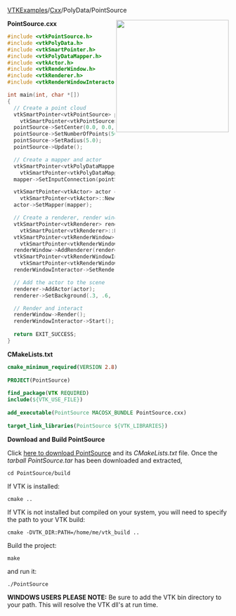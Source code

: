 [VTKExamples](/index/)/[Cxx](/Cxx)/PolyData/PointSource

<img align="right" src="https://github.com/lorensen/VTKExamples/blob/gh-pages/Testing/Baseline/PolyData/TestPointSource.png?raw=true" width="256" />

**PointSource.cxx**
```c++
#include <vtkPointSource.h>
#include <vtkPolyData.h>
#include <vtkSmartPointer.h>
#include <vtkPolyDataMapper.h>
#include <vtkActor.h>
#include <vtkRenderWindow.h>
#include <vtkRenderer.h>
#include <vtkRenderWindowInteractor.h>

int main(int, char *[])
{
  // Create a point cloud
  vtkSmartPointer<vtkPointSource> pointSource =
    vtkSmartPointer<vtkPointSource>::New();
  pointSource->SetCenter(0.0, 0.0, 0.0);
  pointSource->SetNumberOfPoints(50);
  pointSource->SetRadius(5.0);
  pointSource->Update();

  // Create a mapper and actor
  vtkSmartPointer<vtkPolyDataMapper> mapper =
    vtkSmartPointer<vtkPolyDataMapper>::New();
  mapper->SetInputConnection(pointSource->GetOutputPort());

  vtkSmartPointer<vtkActor> actor =
    vtkSmartPointer<vtkActor>::New();
  actor->SetMapper(mapper);

  // Create a renderer, render window, and interactor
  vtkSmartPointer<vtkRenderer> renderer =
    vtkSmartPointer<vtkRenderer>::New();
  vtkSmartPointer<vtkRenderWindow> renderWindow =
    vtkSmartPointer<vtkRenderWindow>::New();
  renderWindow->AddRenderer(renderer);
  vtkSmartPointer<vtkRenderWindowInteractor> renderWindowInteractor =
    vtkSmartPointer<vtkRenderWindowInteractor>::New();
  renderWindowInteractor->SetRenderWindow(renderWindow);

  // Add the actor to the scene
  renderer->AddActor(actor);
  renderer->SetBackground(.3, .6, .3); // Background color green

  // Render and interact
  renderWindow->Render();
  renderWindowInteractor->Start();
  
  return EXIT_SUCCESS;
}
```
**CMakeLists.txt**
```cmake
cmake_minimum_required(VERSION 2.8)
 
PROJECT(PointSource)
 
find_package(VTK REQUIRED)
include(${VTK_USE_FILE})
 
add_executable(PointSource MACOSX_BUNDLE PointSource.cxx)
 
target_link_libraries(PointSource ${VTK_LIBRARIES})
```

**Download and Build PointSource**

Click [here to download PointSource](https://github.com/lorensen/VTKWikiExamplesTarballs/raw/master/PointSource.tar) and its *CMakeLists.txt* file.
Once the *tarball PointSource.tar* has been downloaded and extracted,
```
cd PointSource/build 
```
If VTK is installed:
```
cmake ..
```
If VTK is not installed but compiled on your system, you will need to specify the path to your VTK build:
```
cmake -DVTK_DIR:PATH=/home/me/vtk_build ..
```
Build the project:
```
make
```
and run it:
```
./PointSource
```
**WINDOWS USERS PLEASE NOTE:** Be sure to add the VTK bin directory to your path. This will resolve the VTK dll's at run time.

